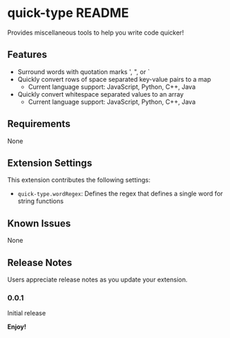 # quick-type README

Provides miscellaneous tools to help you write code quicker!

## Features

- Surround words with quotation marks ', ", or `
- Quickly convert rows of space separated key-value pairs to a map
    - Current language support: JavaScript, Python, C++, Java
- Quickly convert whitespace separated values to an array
    - Current language support: JavaScript, Python, C++, Java

## Requirements

None

## Extension Settings

This extension contributes the following settings:
* `quick-type.wordRegex`: Defines the regex that defines a single word for string functions

## Known Issues

None

## Release Notes

Users appreciate release notes as you update your extension.

### 0.0.1

Initial release

**Enjoy!**

